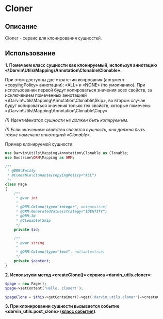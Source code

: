 Cloner
======

## Описание

Cloner - сервис для клонирования сущностей.

## Использование

__1. Помечаем класс сущности как клонируемый, используя аннотацию «\Darvin\Utils\Mapping\Annotation\Clonable\Clonable».__

При этом доступны две стратегии копрования (аргумент «copyingPolicy» аннотации): «ALL» и «NONE» (по умолчанию). При использовании
первой будут копироваться значения всех свойств, за исключением помеченных аннотацией «\Darvin\Utils\Mapping\Annotation\Clonable\Skip»,
во втором случае будут копироваться значения только тех свойств, которые помечены «\Darvin\Utils\Mapping\Annotation\Clonable\Copy».

*(!) Идентификатор сущности не должен быть копируемым.*

*(!) Если значением свойства является сущность, она должна быть также помечена аннотацией «Clonable».*

Пример клонируемой сущности:

```php
use Darvin\Utils\Mapping\Annotation\Clonable as Clonable;
use Doctrine\ORM\Mapping as ORM;

/**
 * @ORM\Entity
 * @Clonable\Clonable(copyingPolicy="ALL")
 */
class Page
{
    /**
     * @var int
     *
     * @ORM\Column(type="integer", unique=true)
     * @ORM\GeneratedValue(strategy="IDENTITY")
     * @ORM\Id
     * @Clonable\Skip
     */
    private $id;

    /**
     * @var string
     *
     * @ORM\Column(type="text", nullable=true)
     */
    private $content;
}
```

__2. Используем метод «createClone()» сервиса «darvin_utils.cloner»:__

```php
$page = new Page();
$page->setContent('Hello, cloner!');

$pageClone = $this->getContainer()->get('darvin_utils.cloner')->createClone($page);
```

__3. При клонировании сущности вызывается событие «darvin_utils.post_clone» ([класс события](../../Event/CloneEvent.php))__.
